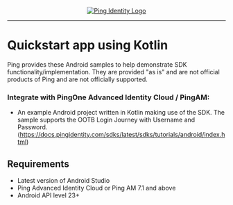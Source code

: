 <p align="center">
  <a href="https://github.com/ForgeRock/sdk-sample-apps">
    <img src="https://www.pingidentity.com/content/dam/picr/nav/Ping-Logo-2.svg" alt="Ping Identity Logo">
  </a>
  <hr/>
</p>

# Quickstart app using Kotlin

Ping provides these Android samples to help demonstrate SDK functionality/implementation. They are provided "as is" and are not official products of Ping and are not officially supported.

### Integrate with PingOne Advanced Identity Cloud / PingAM:

- An example Android project written in Kotlin making use of the SDK. The sample supports the OOTB Login Journey with Username and Password. (https://docs.pingidentity.com/sdks/latest/sdks/tutorials/android/index.html)


## Requirements

- Latest version of Android Studio
- Ping Advanced Identity Cloud or Ping AM 7.1 and above
- Android API level 23+
